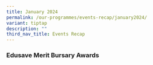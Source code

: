 ```yaml
---
title: January 2024
permalink: /our-programmes/events-recap/january2024/
variant: tiptap
description: ""
third_nav_title: Events Recap
---
```

<h3><strong>Edusave Merit Bursary Awards </strong></h3><p></p>